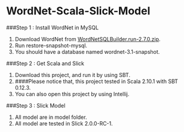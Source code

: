 WordNet-Scala-Slick-Model
=========================

###Step 1 : Install WordNet in MySQL


1. Download WordNet from [WordNetSQLBuilder.run-2.7.0.zip](http://sourceforge.net/projects/wnsql/?source=recommended). 
2. Run restore-snapshot-mysql.
3. You should have a database named wordnet-3.1-snapshot.

###Step 2 : Get Scala and Slick

1. Download this project, and run it by using SBT.
2. ####Please notice that, this project tested in Scala 2.10.1 with SBT 0.12.3.
3. You can also open this project by using Intellij.

###Step 3 : Slick Model

1. All model are in model folder.
2. All model are tested in Slick 2.0.0-RC-1.


